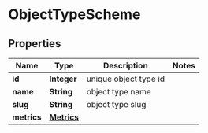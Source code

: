 

# ObjectTypeScheme


## Properties

| Name | Type | Description | Notes |
|------------ | ------------- | ------------- | -------------|
|**id** | **Integer** | unique object type id |  |
|**name** | **String** | object type name |  |
|**slug** | **String** | object type slug |  |
|**metrics** | [**Metrics**](Metrics.md) |  |  |



